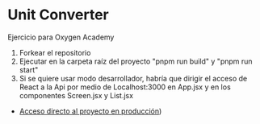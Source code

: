 # Unit Converter

Ejercicio para Oxygen Academy

1) Forkear el repositorio
2) Ejecutar en la carpeta raíz del proyecto "pnpm run build" y "pnpm run start"
3) Si se quiere usar modo desarrollador, habría que dirigir el acceso de React a la Api por medio de Localhost:3000 en App.jsx y en los componentes Screen.jsx y List.jsx

- [Acceso directo al proyecto en producción](https://unitconversor.onrender.com/))

